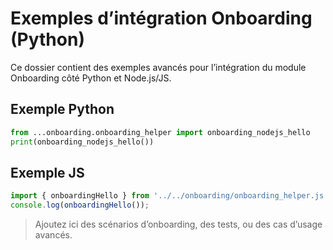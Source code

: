 # Exemples d’intégration Onboarding (Python)

Ce dossier contient des exemples avancés pour l’intégration du module Onboarding côté Python et Node.js/JS.

## Exemple Python
```python
from ...onboarding.onboarding_helper import onboarding_nodejs_hello
print(onboarding_nodejs_hello())
```

## Exemple JS
```js
import { onboardingHello } from '../../onboarding/onboarding_helper.js';
console.log(onboardingHello());
```

> Ajoutez ici des scénarios d’onboarding, des tests, ou des cas d’usage avancés.
